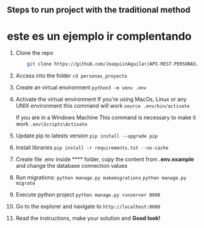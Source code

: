 ## Steps to run project with the traditional method

# este es un ejemplo ir complentando

1. Clone the repo
    ```sh
        git clone https://github.com/JoaquiinAguilar/API-REST-PERSONAS.git
    ```
2. Access into the folder 
    `cd personas_proyecto`
3. Create an virtual environment 
    `python3 -m venv .env`
4. Activate the virtual environment 
    If you're using MacOs, Linux or any UNIX environment this command will work
    `source .env/bin/activate`

    If you are in a Windows Machine This command is necessary to make it work
    `.env\Scripts\Activate`
5. Update pip to latests version
    `pip install --upgrade pip`
6. Install libraries
    `pip install -r requirements.txt --no-cache`
7. Create file .env inside **** folder, copy the content from **.env.example** and change the database connection values
8. Run migrations: `python manage.py makemigrations`
                   `python manage.py migrate`
9. Execute python project
    `python manage.py runserver 8090`
10. Go to the explorer and navigate to `http://localhost:8080`
11. Read the instructions, make your solution and **Good look!**